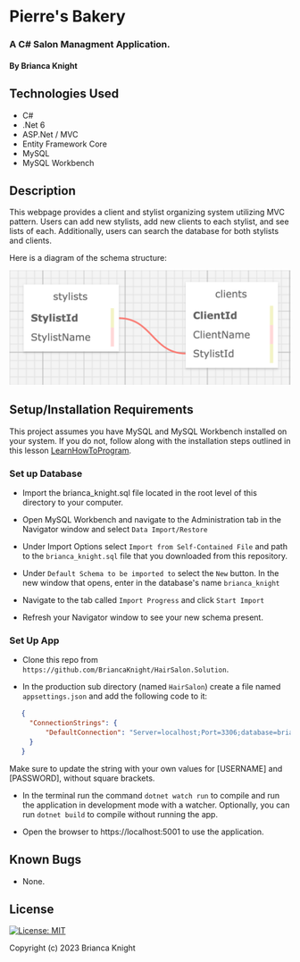 # Pierre's Bakery

### A C# Salon Managment Application.

#### By Brianca Knight

## Technologies Used

* C#
* .Net 6
* ASP.Net / MVC
* Entity Framework Core
* MySQL
* MySQL Workbench

## Description

This webpage provides a client and stylist organizing system utilizing MVC pattern. Users can add new stylists, add new clients to each stylist, and see lists of each. Additionally, users can search the database for both stylists and clients.  

Here is a diagram of the schema structure:

![Schema Diagram](./HairSalon/wwwroot/imgs/salon_sql_design.png)

## Setup/Installation Requirements

This project assumes you have MySQL and MySQL Workbench installed on your system. If you do not, follow along with the installation steps outlined in this lesson [LearnHowToProgram](https://full-time.learnhowtoprogram.com/c-and-net/getting-started-with-c/installing-and-configuring-mysql).

### Set up Database

* Import the brianca_knight.sql file located in the root level of this directory to your computer. 

* Open MySQL Workbench and navigate to the Administration tab in the Navigator window and select `Data Import/Restore`

* Under Import Options select `Import from Self-Contained File` and path to the `brianca_knight.sql` file that you downloaded from this repository.

* Under `Default Schema to be imported to` select the `New` button. In the new window that opens, enter in  the database's  name `brianca_knight`

* Navigate to the tab called `Import Progress` and click `Start Import`

* Refresh your Navigator window to see your new schema present. 

### Set Up App

* Clone this repo from `https://github.com/BriancaKnight/HairSalon.Solution`.

* In the production sub directory (named `HairSalon`) create a file named `appsettings.json` and add the following code to it:

 ```json
    {
      "ConnectionStrings": {
          "DefaultConnection": "Server=localhost;Port=3306;database=brianca_knight;uid=[USERNAME];pwd=[PASSWORD];"
      }
    }
   ```

   Make sure to update the string with your own values for [USERNAME] and [PASSWORD], without square brackets. 

* In the terminal run the command `dotnet watch run` to compile and run the application in development mode with a watcher. Optionally, you can run `dotnet build` to compile without running the app. 

* Open the browser to https://localhost:5001 to use the application. 

## Known Bugs
* None.

## License

[![License: MIT](https://img.shields.io/badge/License-MIT-yellow.svg)](https://opensource.org/licenses/MIT)

Copyright (c) 2023 Brianca Knight

